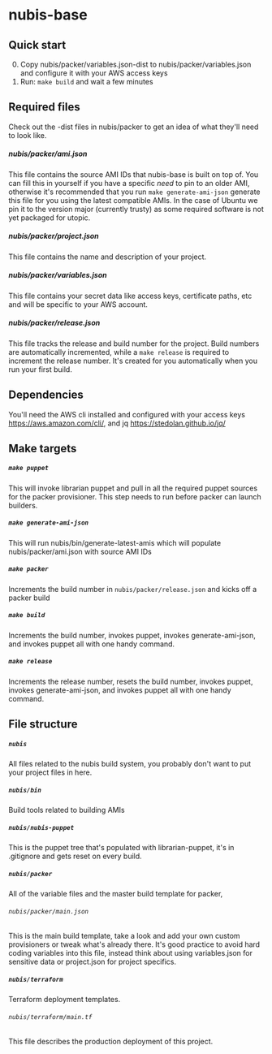 # nubis-base

## Quick start
0. Copy nubis/packer/variables.json-dist to nubis/packer/variables.json and configure it with your AWS access keys
0. Run: `make build` and wait a few minutes

## Required files

Check out the -dist files in nubis/packer to get an idea of what they'll need to look like.

##### nubis/packer/ami.json
This file contains the source AMI IDs that nubis-base is built on top of. You can fill this in yourself if you have a specific *need* to pin to an older AMI, otherwise it's recommended that you run `make generate-ami-json` generate this file for you using the latest compatible AMIs. In the case of Ubuntu we pin it to the version major (currently trusty) as some required software is not yet packaged for utopic.

##### nubis/packer/project.json
This file contains the name and description of your project.

##### nubis/packer/variables.json
This file contains your secret data like access keys, certificate paths, etc and will be specific to your AWS account.

##### nubis/packer/release.json
This file tracks the release and build number for the project. Build numbers are automatically incremented, while a `make release` is required to increment the release number. It's created for you automatically when you run your first build.

## Dependencies

You'll need the AWS cli installed and configured with your access keys <https://aws.amazon.com/cli/>, and jq <https://stedolan.github.io/jq/>

## Make targets

##### `make puppet`
This will invoke librarian puppet and pull in all the required puppet sources for the packer provisioner. This step needs to run before packer can launch builders.

##### `make generate-ami-json`
This will run nubis/bin/generate-latest-amis which will populate nubis/packer/ami.json with source AMI IDs

##### `make packer`
Increments the build number in `nubis/packer/release.json` and kicks off a packer build

##### `make build`
Increments the build number, invokes puppet, invokes generate-ami-json, and invokes puppet all with one handy command.

##### `make release`
Increments the release number, resets the build number, invokes puppet, invokes generate-ami-json, and invokes puppet all with one handy command.

## File structure

##### `nubis`
All files related to the nubis build system, you probably don't want to put your project files in here.

##### `nubis/bin`
Build tools related to building AMIs

##### `nubis/nubis-puppet`
This is the puppet tree that's populated with librarian-puppet, it's in .gitignore and gets reset on every build.

##### `nubis/packer`
All of the variable files and the master build template for packer, 
###### `nubis/packer/main.json`
This is the main build template, take a look and add your own custom provisioners or tweak what's already there. It's good practice to avoid hard coding variables into this file, instead think about using variables.json for sensitive data or project.json for project specifics.

##### `nubis/terraform`
Terraform deployment templates.

###### `nubis/terraform/main.tf`
This file describes the production deployment of this project.
